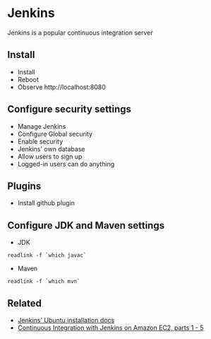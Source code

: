 # Jenkins

Jenkins is a popular continuous integration server

## Install

* Install
* Reboot
* Observe http://localhost:8080

## Configure security settings

* Manage Jenkins
* Configure Global security
* Enable security
* Jenkins' own database
* Allow users to sign up
* Logged-in users can do anything

## Plugins

* Install github plugin

## Configure JDK and Maven settings

* JDK
```
readlink -f `which javac`
```
* Maven
```
readlink -f `which mvn`
```

## Related

* [Jenkins' Ubuntu installation docs](https://wiki.jenkins-ci.org/display/JENKINS/Installing+Jenkins+on+Ubuntu)
* [Continuous Integration with Jenkins on Amazon EC2, parts 1 - 5](https://www.youtube.com/watch?v=1JSOGJQAhtE)